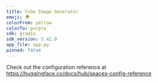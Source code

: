 ```yaml
---
title: Vibe Image Generator
emoji: 🌍
colorFrom: yellow
colorTo: purple
sdk: gradio
sdk_version: 5.42.0
app_file: app.py
pinned: false
---
```


Check out the configuration reference at https://huggingface.co/docs/hub/spaces-config-reference
